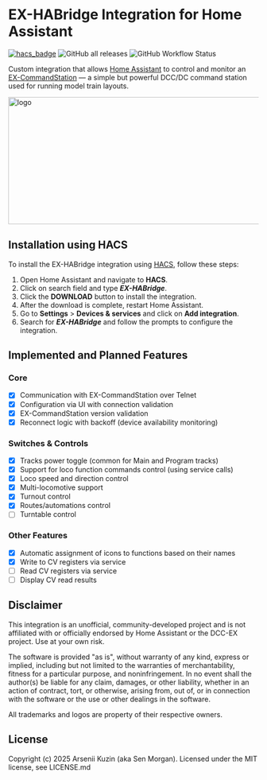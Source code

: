 # EX-HABridge Integration for Home Assistant

[![hacs_badge](https://img.shields.io/badge/HACS-Custom-41BDF5.svg?style=flat-square)](https://github.com/hacs/integration)
![GitHub all releases](https://img.shields.io/github/downloads/SenMorgan/EX-HABridge/total?style=flat-square)
![GitHub Workflow Status](https://img.shields.io/github/actions/workflow/status/SenMorgan/EX-HABridge/validate.yml?style=flat-square)

Custom integration that allows [Home Assistant](https://www.home-assistant.io/) to control and monitor an [EX-CommandStation](https://dcc-ex.com/ex-commandstation/index.html) — a simple but powerful DCC/DC command station used for running model train layouts.

<img width="994" height="256" alt="logo" src="https://github.com/user-attachments/assets/56fb0bda-11a1-4ffb-a0a3-ed767d4220e4" />

## Installation using HACS

To install the EX-HABridge integration using [HACS](https://hacs.xyz/), follow these steps:
1. Open Home Assistant and navigate to **HACS**.
2. Click on search field and type ***EX-HABridge***.
3. Click the **DOWNLOAD** button to install the integration.
4. After the download is complete, restart Home Assistant.
5. Go to **Settings** > **Devices & services** and click on **Add integration**.
6. Search for ***EX-HABridge*** and follow the prompts to configure the integration.

## Implemented and Planned Features

### Core

- [x] Communication with EX-CommandStation over Telnet
- [x] Configuration via UI with connection validation
- [x] EX-CommandStation version validation
- [x] Reconnect logic with backoff (device availability monitoring)

### Switches & Controls

- [x] Tracks power toggle (common for Main and Program tracks)
- [x] Support for loco function commands control (using service calls)
- [x] Loco speed and direction control
- [x] Multi-locomotive support
- [x] Turnout control
- [x] Routes/automations control
- [ ] Turntable control

### Other Features

- [x] Automatic assignment of icons to functions based on their names
- [x] Write to CV registers via service
- [ ] Read CV registers via service
- [ ] Display CV read results

## Disclaimer

This integration is an unofficial, community-developed project and is not affiliated with or officially endorsed by Home Assistant or the DCC-EX project. Use at your own risk.

The software is provided "as is", without warranty of any kind, express or implied, including but not limited to the warranties of merchantability, fitness for a particular purpose, and noninfringement. In no event shall the author(s) be liable for any claim, damages, or other liability, whether in an action of contract, tort, or otherwise, arising from, out of, or in connection with the software or the use or other dealings in the software.

All trademarks and logos are property of their respective owners.

## License

Copyright (c) 2025 Arsenii Kuzin (aka Sen Morgan). Licensed under the MIT license, see LICENSE.md
